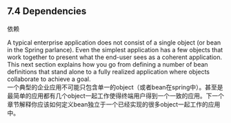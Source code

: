 ## 7.4 Dependencies

依赖

A typical enterprise application does not consist of a single object \(or bean in the Spring parlance\). Even the simplest application has a few objects that work together to present what the end-user sees as a coherent application. This next section explains how you go from defining a number of bean definitions that stand alone to a fully realized application where objects collaborate to achieve a goal.  
一个典型的企业应用不可能只包含单一的object（或者bean在spring中）。甚至是最简单的应用都有几个object一起工作使得终端用户得到一个一致的应用。下一个章节解释你应该如何定义bean独立于一个已经实现的很多object一起工作的应用中。

